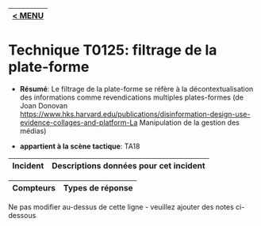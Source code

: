 |[< MENU](../../README.md)|
|---|
# Technique T0125: filtrage de la plate-forme

* **Résumé**: Le filtrage de la plate-forme se réfère à la décontextualisation des informations comme revendications multiples plates-formes (de Joan Donovan https://www.hks.harvard.edu/publications/disinformation-design-use-evidence-collages-and-platform-La Manipulation de la gestion des médias)

* **appartient à la scène tactique**: TA18


|Incident |Descriptions données pour cet incident |
|-------- |-------------------- |



|Compteurs |Types de réponse |
|-------- |-------------- |


Ne pas modifier au-dessus de cette ligne - veuillez ajouter des notes ci-dessous